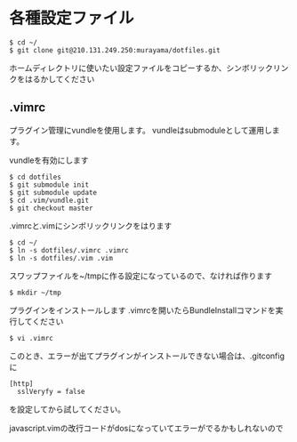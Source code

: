 # 各種設定ファイル

    $ cd ~/
    $ git clone git@210.131.249.250:murayama/dotfiles.git    

ホームディレクトリに使いたい設定ファイルをコピーするか、シンボリックリンクをはるかしてください

## .vimrc

プラグイン管理にvundleを使用します。
vundleはsubmoduleとして運用します。  

vundleを有効にします  
    
    $ cd dotfiles
    $ git submodule init
    $ git submodule update
    $ cd .vim/vundle.git
    $ git checkout master

.vimrcと.vimにシンボリックリンクをはります

    $ cd ~/
    $ ln -s dotfiles/.vimrc .vimrc
    $ ln -s dotfiles/.vim .vim

スワップファイルを~/tmpに作る設定になっているので、なければ作ります

    $ mkdir ~/tmp

プラグインをインストールします
.vimrcを開いたらBundleInstallコマンドを実行してください

    $ vi .vimrc

このとき、エラーが出てプラグインがインストールできない場合は、.gitconfigに

```
[http]
  sslVeryfy = false
```

を設定してから試してください。

javascript.vimの改行コードがdosになっていてエラーがでるかもしれないので